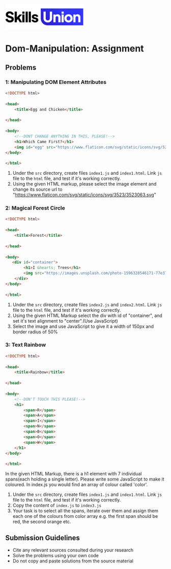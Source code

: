 [<img src="assets/images/su-logo.png" alt="Skills Union Logo" height="80px" />](https://www.skillsunion.com/)

# Dom-Manipulation: Assignment

## Problems

### 1: Manipulating DOM Element Attributes

```HTML
<!DOCTYPE html>

<head>
    <title>Egg and Chicken</title>

</head>

<body>
    <!--DONT CHANGE ANYTHING IN THIS, PLEASE!-->
    <h1>Which Came First?</h1>
    <img id="egg" src="https://www.flaticon.com/svg/static/icons/svg/528/528166.svg" width="200px" alt="egg">
</body>

</html>
```


1. Under the `src` directory, create files `index1.js` and `index1.html`. Link `js` file to the `html` file, and test if it's working correctly.
1. Using the given HTML markup, please select the image element and change its source url to "https://www.flaticon.com/svg/static/icons/svg/3523/3523063.svg"




### 2: Magical Forest Circle

```HTML
<!DOCTYPE html>

<head>
    <title>Forest</title>

</head>

<body>
   <div id="container">
        <h1>I &hearts; Trees</h1>
        <img src="https://images.unsplash.com/photo-1596328546171-77e37b5e8b3d?ixlib=rb-1.2.1&ixid=eyJhcHBfaWQiOjEyMDd9&auto=format&fit=crop&w=1400&q=80" alt="">
    </div>
</body>

</html>
```

1. Under the `src` directory, create files `index2.js` and `index2.html`. Link `js` file to the `html` file, and test if it's working correctly.
1. Using the given HTML Markup select the div with id of "container", and set it's text alignment to "center".(Use JavaScript)
1. Select the image and use JavaScript to give it a width of 150px and border radius of 50%


### 3: Text Rainbow

```HTML
<!DOCTYPE html>

<head>
    <title>Rainbow</title>

</head>

<body>
    <!--DON'T TOUCH THIS PLEASE!-->
    <h1>
        <span>R</span>
        <span>A</span>
        <span>I</span>
        <span>N</span>
        <span>B</span>
        <span>O</span>
        <span>W</span>
    </h1>
</body>

</html>
```

In the given HTML Markup, there is a h1 element with 7 individual spans(each holding a single letter). Please write some JavaScript to make it coloured. In index.js you would find an array of colour called 'color'.

1. Under the `src` directory, create files `index1.js` and `index1.html`. Link `js` file to the `html` file, and test if it's working correctly.
2. Copy the content of `index.js` to `index3.js`
3. Your task is to select all the spans, iterate over them and assign them each one of the colours from color array e.g. the first span should be red, the second orange etc.



## Submission Guidelines

- Cite any relevant sources consulted during your research
- Solve the problems using your own code
- Do not copy and paste solutions from the source material
